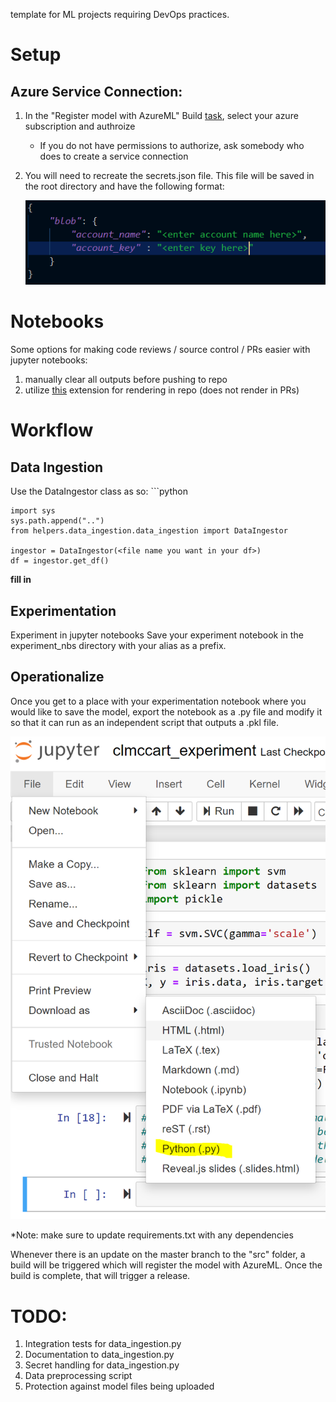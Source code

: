 
template for ML projects requiring DevOps practices.

# Setup
## Azure Service Connection:
1) In the "Register model with AzureML" Build [task](https://dev.azure.com/clmccarthy/mlopstemplate/_apps/hub/ms.vss-ciworkflow.build-ci-hub?_a=edit-build-definition&id=3), select your azure subscription and authroize
    - If you do not have permissions to authorize, ask somebody who does to create a service connection

2) You will need to recreate the secrets.json file. This file will be saved in the root directory and have the following format:

    ![secrets.json image](materials/secrets.png)

# Notebooks
Some options for making code reviews / source control / PRs easier with jupyter notebooks:
1) manually clear all outputs before pushing to repo
2) utilize [this](https://marketplace.visualstudio.com/items?itemName=ms-air-aiagility.ipynb-renderer) extension for rendering in repo (does not render in PRs)

# Workflow
## Data Ingestion
Use the DataIngestor class as so: 
    ```python

    import sys
    sys.path.append("..")
    from helpers.data_ingestion.data_ingestion import DataIngestor

    ingestor = DataIngestor(<file name you want in your df>)
    df = ingestor.get_df()

**fill in**

## Experimentation
Experiment in jupyter notebooks 
Save your experiment notebook in the experiment_nbs directory with your alias as a prefix.

## Operationalize
Once you get to a place with your experimentation notebook where you would like to save the model, export the notebook as a .py file and modify it so that it can run as an independent script that outputs a .pkl file.

![image guide for exporting](materials/exportaspy.png)

*Note: make sure to update requirements.txt with any dependencies

Whenever there is an update on the master branch to the "src" folder, a build will be triggered which will register the model with AzureML. Once the build is complete, that will trigger a release.


# TODO:
1) Integration tests for data_ingestion.py
2) Documentation to data_ingestion.py
2) Secret handling for data_ingestion.py
2) Data preprocessing script
3) Protection against model files being uploaded
